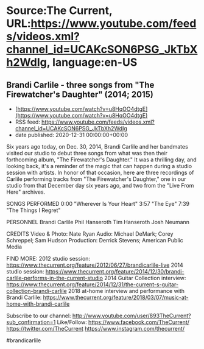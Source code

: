 # Source:The Current, URL:https://www.youtube.com/feeds/videos.xml?channel_id=UCAKcSON6PSG_JkTbXh2WdIg, language:en-US

## Brandi Carlile - three songs from "The Firewatcher's Daughter" (2014; 2015)
 - [https://www.youtube.com/watch?v=u8HqOO4dtgE](https://www.youtube.com/watch?v=u8HqOO4dtgE)
 - RSS feed: https://www.youtube.com/feeds/videos.xml?channel_id=UCAKcSON6PSG_JkTbXh2WdIg
 - date published: 2020-12-31 00:00:00+00:00

Six years ago today, on Dec. 30, 2014, Brandi Carlile and her bandmates visited our studio to debut three songs from what was then their forthcoming album, "The Firewatcher's Daughter." It was a thrilling day, and looking back, it's a reminder of the magic that can happen during a studio session with artists. In honor of that occasion, here are three recordings of Carlile performing tracks from "The Firewatcher's Daughter," one in our studio from that December day six years ago, and two from the "Live From Here" archives.

SONGS PERFORMED
0:00 "Wherever Is Your Heart"
3:57 "The Eye"
7:39 "The Things I Regret"

PERSONNEL
Brandi Carlile
Phil Hanseroth
Tim Hanseroth
Josh Neumann

CREDITS
Video & Photo: Nate Ryan
Audio: Michael DeMark; Corey Schreppel; Sam Hudson
Production: Derrick Stevens; American Public Media

FIND MORE:
2012 studio session: https://www.thecurrent.org/feature/2012/06/27/brandicarlile-live
2014 studio session: https://www.thecurrent.org/feature/2014/12/30/brandi-carlile-performs-in-the-current-studio
2014 Guitar Collection interview:
https://www.thecurrent.org/feature/2014/12/31/the-current-s-guitar-collection-brandi-carlile
2018 at-home interview and performance with Brandi Carlile:
https://www.thecurrent.org/feature/2018/03/07/music-at-home-with-brandi-carlile


Subscribe to our channel:
http://www.youtube.com/user/893TheCurrent?sub_confirmation=1
Like/Follow:
https://www.facebook.com/TheCurrent/
https://twitter.com/TheCurrent
https://www.instagram.com/thecurrent/

#brandicarlile

